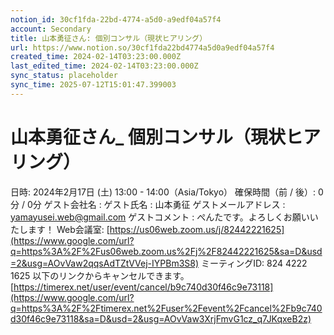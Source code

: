```yaml
---
notion_id: 30cf1fda-22bd-4774-a5d0-a9edf04a57f4
account: Secondary
title: 山本勇征さん: 個別コンサル（現状ヒアリング）
url: https://www.notion.so/30cf1fda22bd4774a5d0a9edf04a57f4
created_time: 2024-02-14T03:23:00.000Z
last_edited_time: 2024-02-14T03:23:00.000Z
sync_status: placeholder
sync_time: 2025-07-12T15:01:47.399003
---
```

# 山本勇征さん_ 個別コンサル（現状ヒアリング）

日時: 2024年2月17日 (土) 13:00 - 14:00（Asia/Tokyo）
確保時間（前 / 後）: 0分 / 0分
ゲスト会社名 :
ゲスト氏名 : 山本勇征
ゲストメールアドレス :
[yamayusei.web@gmail.com](mailto:yamayusei.web@gmail.com)
ゲストコメント : ぺんたです。よろしくお願いいたします！
Web会議室:
[https://us06web.zoom.us/j/82442221625](https://www.google.com/url?q=https%3A%2F%2Fus06web.zoom.us%2Fj%2F82442221625&sa=D&usd=2&usg=AOvVaw2qqsAdTZtVVej-IYPBm3S8)
ミーティングID: 824 4222 1625
以下のリンクからキャンセルできます。
[https://timerex.net/user/event/cancel/b9c740d30f46c9e73118](https://www.google.com/url?q=https%3A%2F%2Ftimerex.net%2Fuser%2Fevent%2Fcancel%2Fb9c740d30f46c9e73118&sa=D&usd=2&usg=AOvVaw3XrjFmvG1cz_q7JKqxeB2z)